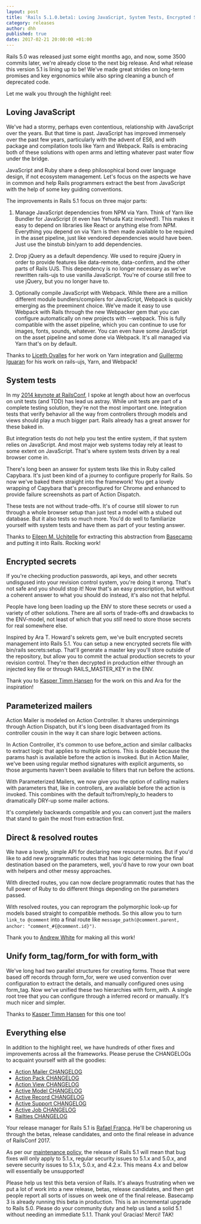 ```yaml
---
layout: post
title: 'Rails 5.1.0.beta1: Loving JavaScript, System Tests, Encrypted Secrets, and more'
category: releases
author: dhh
published: true
date: 2017-02-21 20:00:00 +01:00
---
```

Rails 5.0 was released just some eight months ago, and now, some 3500 commits later, we're already close to the next big release. And what release this version 5.1 is lining up to be! We've made great strides on long-term promises and key ergonomics while also spring cleaning a bunch of deprecated code. 

Let me walk you through the highlight reel:


## Loving JavaScript

We've had a stormy, perhaps even contentious, relationship with JavaScript over the years. But that time is past. JavaScript has improved immensely over the past few years, particularly with the advent of ES6, and with package and compilation tools like Yarn and Webpack. Rails is embracing both of these solutions with open arms and letting whatever past water flow under the bridge.

JavaScript and Ruby share a deep philosophical bond over language design, if not ecosystem management. Let's focus on the aspects we have in common and help Rails programmers extract the best from JavaScript with the help of some key guiding conventions.

The improvements in Rails 5.1 focus on three major parts:

1. Manage JavaScript dependencies from NPM via Yarn. Think of Yarn like Bundler for JavaScript (it even has Yehuda Katz involved!). This makes it easy to depend on libraries like React or anything else from NPM. Everything you depend on via Yarn is then made available to be required in the asset pipeline, just like vendored dependencies would have been. Just use the binstub bin/yarn to add dependencies.

2. Drop jQuery as a default dependency. We used to require jQuery in order to provide features like data-remote, data-confirm, and the other parts of Rails UJS. This dependency is no longer necessary as we've rewritten rails-ujs to use vanilla JavaScript. You're of course still free to use jQuery, but you no longer have to.

3. Optionally compile JavaScript with Webpack. While there are a million different module bundlers/compilers for JavaScript, Webpack is quickly emerging as the preeminent choice. We've made it easy to use Webpack with Rails through the new Webpacker gem that you can configure automatically on new projects with --webpack. This is fully compatible with the asset pipeline, which you can continue to use for images, fonts, sounds, whatever. You can even have some JavaScript on the asset pipeline and some done via Webpack. It's all managed via Yarn that's on by default.

Thanks to [Liceth Ovalles](https://github.com/Liceth) for her work on Yarn integration and [Guillermo Iguaran](https://github.com/guilleiguaran) for his work on rails-ujs, Yarn, and Webpack!


## System tests

In my [2014 keynote at RailsConf](https://www.youtube.com/watch?v=9LfmrkyP81M), I spoke at length about how an overfocus on unit tests (and TDD) has lead us astray. While unit tests are part of a complete testing solution, they're not the most important one. Integration tests that verify behavior all the way from controllers through models and views should play a much bigger part. Rails already has a great answer for these baked in.

But integration tests do not help you test the entire system, if that system relies on JavaScript. And most major web systems today rely at least to some extent on JavaScript. That's where system tests driven by a real browser come in.

There's long been an answer for system tests like this in Ruby called Capybara. It's just been kind of a journey to configure properly for Rails. So now we've baked them straight into the framework! You get a lovely wrapping of Capybara that's preconfigured for Chrome and enhanced to provide failure screenshots as part of Action Dispatch.

These tests are not without trade-offs. It's of course still slower to run through a whole browser setup than just test a model with a stubed out database. But it also tests so much more. You'd do well to familiarize yourself with system tests and have them as part of your testing answer.

Thanks to [Eileen M. Uchitelle](https://github.com/eileencodes) for extracting this abstraction from [Basecamp](https://basecamp.com) and putting it into Rails. Rocking work!


## Encrypted secrets

If you're checking production passwords, api keys, and other secrets undisgused into your revision control system, you're doing it wrong. That's not safe and you should stop it! Now that's an easy prescription, but without a coherent answer to what you should do instead, it's also not that helpful.

People have long been loading up the ENV to store these secrets or used a variety of other solutions. There are all sorts of trade-offs and drawbacks to the ENV-model, not least of which that you _still_ need to store those secrets for real somewhere else.

Inspired by Ara T. Howard's sekrets gem, we've built encrypted secrets management into Rails 5.1. You can setup a new encrypted secrets file with bin/rails secrets:setup. That'll generate a master key you'll store outside of the repository, but allow you to commit the actual production secrets to your revision control. They're then decrypted in production either through an injected key file or through RAILS_MASTER_KEY in the ENV.

Thank you to [Kasper Timm Hansen][kasper] for the work on this and Ara for the inspiration!


## Parameterized mailers

Action Mailer is modeled on Action Controller. It shares underpinnings through Action Dispatch, but it's long been disadvantaged from its controller cousin in the way it can share logic between actions. 

In Action Controller, it's common to use before_action and similar callbacks to extract logic that applies to multiple actions. This is doable because the params hash is available before the action is invoked. But in Action Mailer, we've been using regular method signatures with explicit arguments, so those arguments haven't been available to filters that run before the actions.

With Parameterized Mailers, we now give you the option of calling mailers with parameters that, like in controllers, are available before the action is invoked. This combines with the default to/from/reply_to headers to dramatically DRY-up some mailer actions.

It's completely backwards compatible and you can convert just the mailers that stand to gain the most from extraction first.


## Direct & resolved routes

We have a lovely, simple API for declaring new resource routes. But if you'd like to add new programmatic routes that has logic determining the final destination based on the parameters, well, you'd have to row your own boat with helpers and other messy approaches.

With directed routes, you can now declare programmatic routes that has the full power of Ruby to do different things depending on the parameters passed.

With resolved routes, you can reprogram the polymorphic look-up for models based straight to compatible methods. So this allow you to turn `link_to @comment` into a final route like `message_path(@comment.parent, anchor: "comment_#{@comment.id}")`.

Thank you to [Andrew White](https://github.com/pixeltrix) for making all this work!


## Unify form_tag/form_for with form_with

We've long had two parallel structures for creating forms. Those that were based off records through form_for, were we used convention over configuration to extract the details, and manually configured ones using form_tag. Now we've unified these two hierarchies with form_with. A single root tree that you can configure through a inferred record or manually. It's much nicer and simpler.

Thanks to [Kasper Timm Hansen][kasper] for this one too!


## Everything else

In addition to the highlight reel, we have hundreds of other fixes and improvements across all the frameworks. Please peruse the CHANGELOGs to acquaint yourself with all the goodies:

* [Action Mailer CHANGELOG](https://github.com/rails/rails/blob/v5.0.0/actionmailer/CHANGELOG.md)
* [Action Pack CHANGELOG](https://github.com/rails/rails/blob/v5.0.0/actionpack/CHANGELOG.md)
* [Action View CHANGELOG](https://github.com/rails/rails/blob/v5.0.0/actionview/CHANGELOG.md)
* [Active Model CHANGELOG](https://github.com/rails/rails/blob/v5.0.0/activemodel/CHANGELOG.md)
* [Active Record CHANGELOG](https://github.com/rails/rails/blob/v5.0.0/activerecord/CHANGELOG.md)
* [Active Support CHANGELOG](https://github.com/rails/rails/blob/v5.0.0/activesupport/CHANGELOG.md)
* [Active Job CHANGELOG](https://github.com/rails/rails/blob/v5.0.0/activejob/CHANGELOG.md)
* [Railties CHANGELOG](https://github.com/rails/rails/blob/v5.0.0/railties/CHANGELOG.md)

Your release manager for Rails 5.1 is [Rafael França][rafaelfranca]. He'll be chaperoning us through the betas, release candidates, and onto the final release in advance of RailsConf 2017.

As per our [maintenance policy][maintenance-policy], the release of Rails 5.1 will mean that bug fixes will only apply to 5.1.x, regular security issues to 5.1.x and 5.0.x, and severe security issues to 5.1.x, 5.0.x, and 4.2.x. This means 4.x and below will essentially be unsupported!

Please help us test this beta version of Rails. It's always frustrating when we put a lot of work into a new release, betas, release candidates, and then get people report all sorts of issues on week one of the final release. Basecamp 3 is already running this beta in production. This is an incremental upgrade to Rails 5.0. Please do your community duty and help us land a solid 5.1 without needing an immediate 5.1.1. Thank you! Gracias! Merci! TAK!


[kasper]: https://github.com/kaspth
[eileen]: https://github.com/eileencodes
[rafaelfranca]: https://github.com/rafaelfranca
[maintenance-policy]: http://guides.rubyonrails.org/maintenance_policy.html
[issues]: https://github.com/rails/rails/issues
[contributors]: http://contributors.rubyonrails.org/releases/5-0-0/contributors
